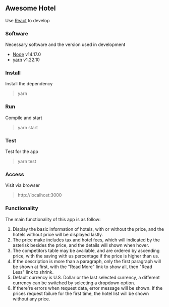 ## Awesome Hotel
Use [React](react) to develop


### Software
Necessary software and the version used in development
- [Node](node) v14.17.0
- [yarn](yarn) v1.22.10

### Install
Install the dependency
>yarn

### Run
Compile and start
>yarn start

### Test
Test for the app
>yarn test

### Access
Visit via browser
>http://localhost:3000

### Functionality
The main functionality of this app is as follow:
1. Display the basic information of hotels, with or without the price, and the hotels without price will be displayed lastly.
2. The price make includes tax and hotel fees, which will indicated by the asterisk besides the price, and the details will shown when hover.
3. The competitors table may be available, and are ordered by ascending price, with the saving with us percentage if the price is higher than us.
4. If the description is more than a paragraph, only the first paragraph will be shown at first, with the "Read More" link to show all, then "Read Less" link to shrink.
5. Default currency is U.S. Dollar or the last selected currency, a different currency can be switched by selecting a dropdown option.
6. If there're errors when request data, error message will be shown. If the prices request failure for the first time, the hotel list will be shown without any price.



[react]: https://reactjs.org
[node]: https://nodejs.org
[yarn]: https://yarnpkg.com